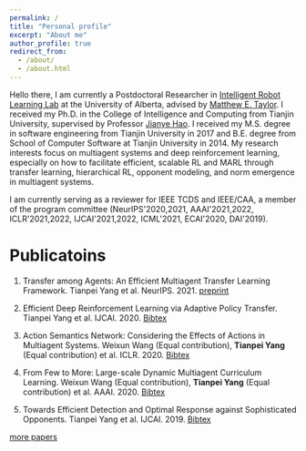 ```yaml
---
permalink: /
title: "Personal profile"
excerpt: "About me"
author_profile: true
redirect_from: 
  - /about/
  - /about.html
---
```



Hello there, I am currently a Postdoctoral Researcher in [Intelligent Robot Learning Lab](https://irll.ca/) at the University of Alberta, advised by [Matthew E. Taylor](https://drmatttaylor.net/). I received my Ph.D. in the College of Intelligence and Computing from Tianjin University, supervised by Professor [Jianye Hao](http://www.icdai.org/jianye.html). I received my M.S. degree in software engineering from Tianjin University in 2017 and B.E. degree from School of Computer Software at Tianjin University in 2014. My research interests focus on multiagent systems and deep reinforcement learning, especially on how to facilitate efficient, scalable RL and MARL through transfer learning, hierarchical RL, opponent modeling, and norm emergence in multiagent systems. 

I am currently serving as a reviewer for IEEE TCDS and IEEE/CAA, a member of the program committee (NeurIPS'2020,2021, AAAI'2021,2022, ICLR'2021,2022, IJCAI'2021,2022, ICML'2021, ECAI'2020, DAI'2019).

Publicatoins
======
1. Transfer among Agents: An Efficient Multiagent Transfer Learning Framework. Tianpei Yang et al. NeurIPS. 2021. [preprint](https://arxiv.org/pdf/2002.08030)

2. Efficient Deep Reinforcement Learning via Adaptive Policy Transfer. Tianpei Yang et al. IJCAI. 2020. [Bibtex](http://tianpeiyang.github.io/files/IJCAI2020_ptf.bib) 

3. Action Semantics Network: Considering the Effects of Actions in Multiagent Systems. Weixun Wang (Equal contribution), **Tianpei Yang** (Equal contribution) et al. ICLR. 2020. [Bibtex](http://tianpeiyang.github.io/files/iclr_asn.bib) 

4. From Few to More: Large-scale Dynamic Multiagent Curriculum Learning. Weixun Wang (Equal contribution), **Tianpei Yang** (Equal contribution) et al. AAAI. 2020. [Bibtex](http://tianpeiyang.github.io/files/aaai_dyan.bib) 

5. Towards Efficient Detection and Optimal Response against Sophisticated Opponents. Tianpei Yang et al. IJCAI. 2019. [Bibtex](http://tianpeiyang.github.io/files/ijcai_bayes_tomop.bib) 

<a href="https://tianpeiyang.github.io/publications">more papers</a>

